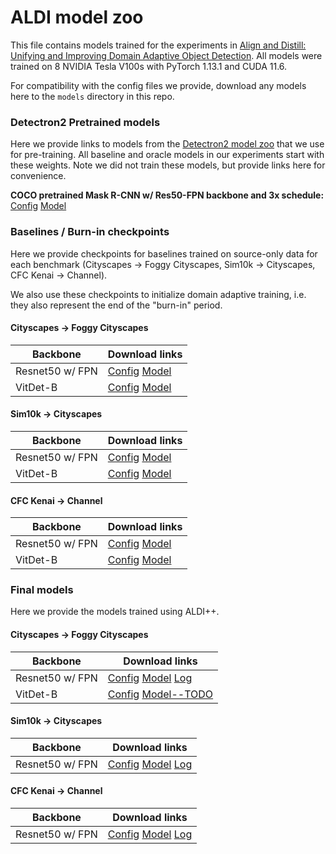 # ALDI model zoo

This file contains models trained for the experiments in [Align and Distill: Unifying and Improving Domain Adaptive Object Detection](https://arxiv.org/abs/2403.12029). All models were trained on 8 NVIDIA Tesla V100s with PyTorch 1.13.1 and CUDA 11.6. 

For compatibility with the config files we provide, download any models here to the `models` directory in this repo.

### Detectron2 Pretrained models

Here we provide links to models from the [Detectron2 model zoo](https://github.com/facebookresearch/detectron2/blob/main/MODEL_ZOO.md) that we use for pre-training. All baseline and oracle models in our experiments start with these weights. Note we did not train these models, but provide links here for convenience.

**COCO pretrained Mask R-CNN w/ Res50-FPN backbone and 3x schedule:** [Config](https://github.com/facebookresearch/detectron2/blob/main/configs/COCO-Detection/faster_rcnn_R_50_FPN_3x.yaml) [Model](https://dl.fbaipublicfiles.com/detectron2/COCO-Detection/faster_rcnn_R_50_FPN_3x/137849458/model_final_280758.pkl)

### Baselines / Burn-in checkpoints

Here we provide checkpoints for baselines trained on source-only data for each benchmark (Cityscapes &rarr; Foggy Cityscapes, Sim10k &rarr; Cityscapes, CFC Kenai &rarr; Channel).

We also use these checkpoints to initialize domain adaptive training, i.e. they also represent the end of the "burn-in" period.

#### Cityscapes &rarr; Foggy Cityscapes

| Backbone      | Download links |
| ----------- | ----------- |
| Resnet50 w/ FPN | [Config](https://github.com/justinkay/aldi/blob/main/configs/cityscapes/Base-RCNN-FPN-Cityscapes_strongaug_ema.yaml) [Model](https://github.com/justinkay/aldi/releases/download/v0.0.1/cityscapes_baseline_strongaug_ema_foggy_val_model_best_591_ema2model.pth) |
| VitDet-B | [Config](https://github.com/justinkay/aldi/blob/main/configs/cityscapes/Base-RCNN-VitDetB-Cityscapes_strongaug_ema.yaml) [Model](https://github.com/justinkay/aldi/releases/download/v0.0.1/cityscapes_vitdetb_baseline_strongaug_ema_foggy_val_model_best_4799_ema2model.pth) |

#### Sim10k &rarr; Cityscapes

| Backbone      | Download links |
| ----------- | ----------- |
| Resnet50 w/ FPN | [Config](https://github.com/justinkay/aldi/blob/main/configs/sim10k/Base-RCNN-FPN-Sim10k_strongaug_ema.yaml) [Model](https://github.com/justinkay/aldi/releases/download/v0.0.1/sim10k_baseline_strongaug_ema_cityscapes_cars_val_model_best_768_ema2model.pth) |
| VitDet-B | [Config](https://github.com/justinkay/aldi/blob/main/configs/sim10k/Base-RCNN-VitDetB-Sim10k_strongaug_ema.yaml) [Model](https://github.com/justinkay/aldi/releases/download/v0.0.1/sim10k_vitdetb_baseline_strongaug_ema_cityscapes_cars_val_model_best_817_ema2model.pth) |

#### CFC Kenai &rarr; Channel

| Backbone      | Download links |
| ----------- | ----------- |
| Resnet50 w/ FPN | [Config](https://github.com/justinkay/aldi/blob/main/configs/cfc/Base-RCNN-FPN-CFC_strongaug_ema.yaml) [Model](https://github.com/justinkay/aldi/releases/download/v0.0.1/cfc_channel_test_model_best_strongaug_ema_667_ema2model.pth) |
| VitDet-B | [Config](https://github.com/justinkay/aldi/blob/main/configs/cfc/Base-RCNN-VitDetB-CFC_strongaug_ema.yaml) [Model](https://github.com/justinkay/aldi/releases/download/v0.0.1/cfc_vitdetb_channel_test_model_best_strongaug_ema_690_ema2model.pth) |


### Final models

Here we provide the models trained using ALDI++.

#### Cityscapes &rarr; Foggy Cityscapes

| Backbone      | Download links |
| ----------- | ----------- |
| Resnet50 w/ FPN | [Config](https://github.com/justinkay/aldi/blob/main/configs/cityscapes/ALDI-Best-Cityscapes.yaml) [Model](https://github.com/justinkay/aldi/releases/download/v0.0.1/aldi++_cityscapes_foggy_val_model_best.pth) [Log](https://github.com/justinkay/aldi/releases/download/v0.0.1/aldi++_cs_to_fcs_log.txt) |
| VitDet-B | [Config](https://github.com/justinkay/aldi/blob/main/configs/cityscapes/ALDI-Best-ViT-Cityscapes.yaml) [Model--TODO]() |

#### Sim10k &rarr; Cityscapes

| Backbone      | Download links |
| ----------- | ----------- |
| Resnet50 w/ FPN | [Config](https://github.com/justinkay/aldi/blob/main/configs/sim10k/ALDI-Best-Sim10k.yaml) [Model](https://github.com/justinkay/aldi/releases/download/v0.0.1/aldi++_sim10k_cityscapes_cars_val_model_best.pth) [Log](https://github.com/justinkay/aldi/releases/download/v0.0.1/aldi++_sim10k_log.txt) |

#### CFC Kenai &rarr; Channel

| Backbone      | Download links |
| ----------- | ----------- |
| Resnet50 w/ FPN | [Config](https://github.com/justinkay/aldi/blob/main/configs/cfc/ALDI-Best-CFC.yaml) [Model](https://github.com/justinkay/aldi/releases/download/v0.0.1/aldi++_cfc_channel_test_model_best.pth) [Log](https://github.com/justinkay/aldi/releases/download/v0.0.1/aldi++_cfc_log.txt) |
